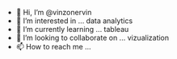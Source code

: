 - 👋 Hi, I’m @vinzonervin
- 👀 I’m interested in ... data analytics
- 🌱 I’m currently learning ... tableau
- 💞️ I’m looking to collaborate on ... vizualization
- 📫 How to reach me ...

<!---
vinzonervin/vinzonervin is a ✨ special ✨ repository because its `README.md` (this file) appears on your GitHub profile.
You can click the Preview link to take a look at your changes.
--->
